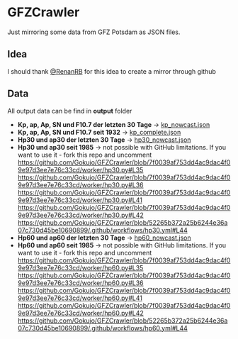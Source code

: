 ﻿# GFZCrawler

Just mirroring some data from GFZ Potsdam as JSON files.

## Idea

I should thank [@RenanRB](https://github.com/RenanRB/KPIndex) for this idea to create a mirror through github

## Data

All output data can be find in **output** folder

- **Kp, ap, Ap, SN und F10.7 der letzten 30 Tage** -> [kp_nowcast.json](https://github.com/Gokujo/GFZCrawler/raw/main/output/kp_nowcast.json)
- **Kp, ap, Ap, SN und F10.7 seit 1932** -> [kp_complete.json](https://github.com/Gokujo/GFZCrawler/raw/main/output/kp_complete.json)
- **Hp30 und ap30 der letzten 30 Tage** -> [hp30_nowcast.json](https://github.com/Gokujo/GFZCrawler/raw/main/output/hp30_nowcast.json)
- **Hp30 und ap30 seit 1985** -> not possible with GitHub limitations. If you want to use it - fork this repo and uncomment https://github.com/Gokujo/GFZCrawler/blob/7f0039af753dd4ac9dac4f09e97d3ee7e76c33cd/worker/hp30.py#L35 https://github.com/Gokujo/GFZCrawler/blob/7f0039af753dd4ac9dac4f09e97d3ee7e76c33cd/worker/hp30.py#L36 https://github.com/Gokujo/GFZCrawler/blob/7f0039af753dd4ac9dac4f09e97d3ee7e76c33cd/worker/hp30.py#L41 https://github.com/Gokujo/GFZCrawler/blob/7f0039af753dd4ac9dac4f09e97d3ee7e76c33cd/worker/hp30.py#L42 https://github.com/Gokujo/GFZCrawler/blob/52265b372a25b6244e36a07c730d45be10690899/.github/workflows/hp30.yml#L44
- **Hp60 und ap60 der letzten 30 Tage** -> [hp60_nowcast.json](https://github.com/Gokujo/GFZCrawler/raw/main/output/hp60_nowcast.json)
- **Hp60 und ap60 seit 1985** -> not possible with GitHub limitations. If you want to use it - fork this repo and uncomment https://github.com/Gokujo/GFZCrawler/blob/7f0039af753dd4ac9dac4f09e97d3ee7e76c33cd/worker/hp60.py#L35 https://github.com/Gokujo/GFZCrawler/blob/7f0039af753dd4ac9dac4f09e97d3ee7e76c33cd/worker/hp60.py#L36 https://github.com/Gokujo/GFZCrawler/blob/7f0039af753dd4ac9dac4f09e97d3ee7e76c33cd/worker/hp60.py#L41 https://github.com/Gokujo/GFZCrawler/blob/7f0039af753dd4ac9dac4f09e97d3ee7e76c33cd/worker/hp60.py#L42 https://github.com/Gokujo/GFZCrawler/blob/52265b372a25b6244e36a07c730d45be10690899/.github/workflows/hp60.yml#L44
